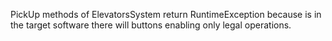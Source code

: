 PickUp methods of ElevatorsSystem return RuntimeException because is in the target software there will buttons enabling only legal operations. 



